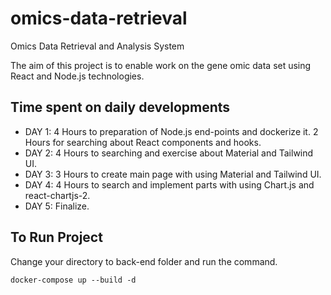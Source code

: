 # omics-data-retrieval
Omics Data Retrieval and Analysis System

The aim of this project is to enable work on the gene omic data set using React and Node.js technologies.

## Time spent on daily developments
* DAY 1: 4 Hours to preparation of Node.js end-points and dockerize it. 2 Hours for searching about React components and hooks.
* DAY 2: 4 Hours to searching and exercise about Material  and Tailwind UI.
* DAY 3: 3 Hours to create main page with using Material and Tailwind UI.
* DAY 4: 4 Hours to search and implement parts with using Chart.js and react-chartjs-2.
* DAY 5: Finalize.

## To Run Project
Change your directory to back-end folder and run the command.
```
docker-compose up --build -d
```
